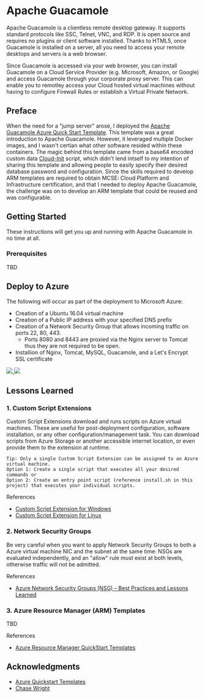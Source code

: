 # Apache Guacamole

Apache Guacamole is a clientless remote desktop gateway. It supports standard protocols like SSC, Telnet, VNC, and RDP. It is open source and requires no plugins or client software installed. Thanks to HTML5, once Guacamole is installed on a server, all you need to access your remote desktops and servers is a web browser.

Since Guacamole is accessed via your web browser, you can install Guacamole on a Cloud Service Provider (e.g. Microsoft, Amazon, or Google) and access Guacamole through your corporate proxy server. This can enable you to remotley access your Cloud hosted virtual machines without having to configure Firewall Rules or establish a Virtual Private Network.

## Preface

When the need for a "jump server" arose, I deployed the <a href="https://github.com/Azure/azure-quickstart-templates/tree/master/guacamole-rdp-vnc-gateway-existing-vnet">Apache Guacamole Azure Quick Start Template</a>. This template was a great introduction to Apache Guacamole. However, it leveraged multiple Docker images, and I wasn't certian what other software resided within these containers. The magic behind this template came from a base64 encoded custom data <a href="https://docs.microsoft.com/en-us/azure/virtual-machines/linux/using-cloud-init">Cloud-Init</a> script, which didn't lend intself to my intention of sharing this template and allowing people to easily specify their desired database password and configuration. Since the skills required to develop ARM templates are required to obtain MCSE: Cloud Platform and Infrastructure certification, and that I needed to deploy Apache Guacamole, the challenge was on to develop an ARM template that could be reused and was configurable.

## Getting Started

These instructions will get you up and running with Apache Guacamole in no time at all.

### Prerequisites

TBD

## Deploy to Azure

The following will occur as part of the deployment to Microsoft Azure:
* Creation of a Ubuntu 16.04 virtual machine
* Creation of a Public IP address with your specified DNS prefix
* Creation of a Network Security Group that allows incoming traffic on ports 22, 80, 443.
  * Ports 8080 and 8443 are proxied via the Nginx server to Tomcat thus they are not required to be open.
* Installion of Nginx, Tomcat, MySQL, Guacamole, and a Let's Encrypt SSL certificate

<a href="https://portal.azure.com/#create/Microsoft.Template/uri/https%3A%2F%2Fraw.githubusercontent.com%2Fbigredthelogger%2Fguacamole%2Fmaster%2Fazuredeploy.json" target="_blank">
    <img src="http://azuredeploy.net/deploybutton.png"/>
</a>
<a href="http://armviz.io/#/?load=https%3A%2F%2Fraw.githubusercontent.com%2Fbigredthelogger%2Fguacamole%2Fmaster%2Fazuredeploy.json" target="_blank">
    <img src="http://armviz.io/visualizebutton.png"/>
</a>

## Lessons Learned

### 1. Custom Script Extensions 

Custom Script Extensions download and runs scripts on Azure virtual machines. These are useful for post-deployment configuration, software installation, or any other configuration/management task. You can download scripts from Azure Storage or another accessible internet location, or even provide them to the extension at runtime.
```
Tip: Only a single Custom Script Extension can be assigned to an Azure virtual machine.
Option 1: Create a single script that executes all your desired commands or
Option 2: Create an entry point script (reference install.sh in this project) that executes your individual scripts.
```
References
* <a href="https://docs.microsoft.com/en-us/azure/virtual-machines/windows/extensions-customscript">Custom Script Extension for Windows</a>
* <a href="https://docs.microsoft.com/en-us/azure/virtual-machines/linux/extensions-customscript">Custom Script Extension for Linux</a>

### 2. Network Security Groups

Be very careful when you want to apply Network Security Groups to both a Azure virtual machine NIC and the subnet at the same time: NSGs are evaluated independently, and an "allow" rule must exist at both levels, otherwise traffic will not be admitted.

References
* <a href="https://blogs.msdn.microsoft.com/igorpag/2016/05/14/azure-network-security-groups-nsg-best-practices-and-lessons-learned/">Azure Network Security Groups (NSG) – Best Practices and Lessons Learned</a>

### 3. Azure Resource Manager (ARM) Templates

TBD

References
* <a href="https://github.com/Azure/azure-quickstart-templates/blob/master/1-CONTRIBUTION-GUIDE/best-practices.md">Azure Resource Manager QuickStart Templates</a>

## Acknowledgments

* <a href="https://github.com/Azure/azure-quickstart-templates/tree/master/guacamole-rdp-vnc-gateway-existing-vnet">Azure Quickstart Templates</a>
* <a href="https://github.com/MysticRyuujin/guac-install">Chase Wright</a>
